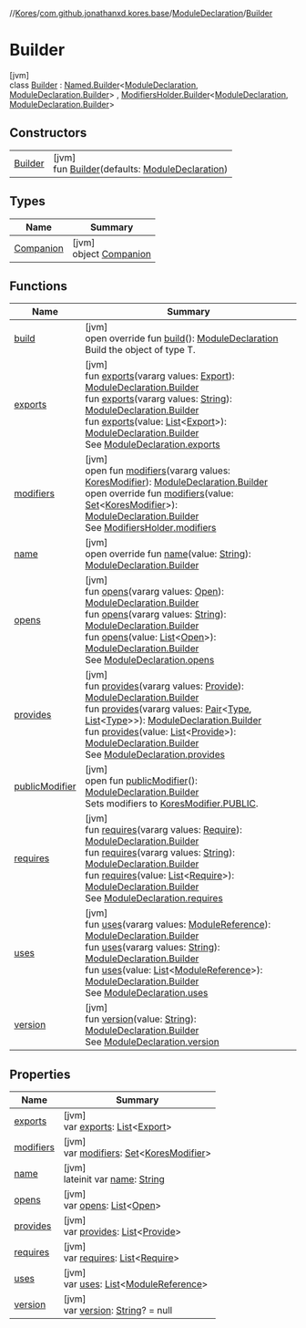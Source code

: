 //[Kores](../../../../index.md)/[com.github.jonathanxd.kores.base](../../index.md)/[ModuleDeclaration](../index.md)/[Builder](index.md)

# Builder

[jvm]\
class [Builder](index.md) : [Named.Builder](../../-named/-builder/index.md)<[ModuleDeclaration](../index.md), [ModuleDeclaration.Builder](index.md)> , [ModifiersHolder.Builder](../../-modifiers-holder/-builder/index.md)<[ModuleDeclaration](../index.md), [ModuleDeclaration.Builder](index.md)>

## Constructors

| | |
|---|---|
| [Builder](-builder.md) | [jvm]<br>fun [Builder](-builder.md)(defaults: [ModuleDeclaration](../index.md)) |

## Types

| Name | Summary |
|---|---|
| [Companion](-companion/index.md) | [jvm]<br>object [Companion](-companion/index.md) |

## Functions

| Name | Summary |
|---|---|
| [build](build.md) | [jvm]<br>open override fun [build](build.md)(): [ModuleDeclaration](../index.md)<br>Build the object of type T. |
| [exports](exports.md) | [jvm]<br>fun [exports](exports.md)(vararg values: [Export](../../-export/index.md)): [ModuleDeclaration.Builder](index.md)<br>fun [exports](exports.md)(vararg values: [String](https://kotlinlang.org/api/latest/jvm/stdlib/kotlin/-string/index.html)): [ModuleDeclaration.Builder](index.md)<br>fun [exports](exports.md)(value: [List](https://kotlinlang.org/api/latest/jvm/stdlib/kotlin.collections/-list/index.html)<[Export](../../-export/index.md)>): [ModuleDeclaration.Builder](index.md)<br>See [ModuleDeclaration.exports](../exports.md) |
| [modifiers](../../-modifiers-holder/-builder/modifiers.md) | [jvm]<br>open fun [modifiers](../../-modifiers-holder/-builder/modifiers.md)(vararg values: [KoresModifier](../../-kores-modifier/index.md)): [ModuleDeclaration.Builder](index.md)<br>open override fun [modifiers](modifiers.md)(value: [Set](https://kotlinlang.org/api/latest/jvm/stdlib/kotlin.collections/-set/index.html)<[KoresModifier](../../-kores-modifier/index.md)>): [ModuleDeclaration.Builder](index.md)<br>See [ModifiersHolder.modifiers](../../-modifiers-holder/modifiers.md) |
| [name](name.md) | [jvm]<br>open override fun [name](name.md)(value: [String](https://kotlinlang.org/api/latest/jvm/stdlib/kotlin/-string/index.html)): [ModuleDeclaration.Builder](index.md) |
| [opens](opens.md) | [jvm]<br>fun [opens](opens.md)(vararg values: [Open](../../-open/index.md)): [ModuleDeclaration.Builder](index.md)<br>fun [opens](opens.md)(vararg values: [String](https://kotlinlang.org/api/latest/jvm/stdlib/kotlin/-string/index.html)): [ModuleDeclaration.Builder](index.md)<br>fun [opens](opens.md)(value: [List](https://kotlinlang.org/api/latest/jvm/stdlib/kotlin.collections/-list/index.html)<[Open](../../-open/index.md)>): [ModuleDeclaration.Builder](index.md)<br>See [ModuleDeclaration.opens](../opens.md) |
| [provides](provides.md) | [jvm]<br>fun [provides](provides.md)(vararg values: [Provide](../../-provide/index.md)): [ModuleDeclaration.Builder](index.md)<br>fun [provides](provides.md)(vararg values: [Pair](https://kotlinlang.org/api/latest/jvm/stdlib/kotlin/-pair/index.html)<[Type](https://docs.oracle.com/javase/8/docs/api/java/lang/reflect/Type.html), [List](https://kotlinlang.org/api/latest/jvm/stdlib/kotlin.collections/-list/index.html)<[Type](https://docs.oracle.com/javase/8/docs/api/java/lang/reflect/Type.html)>>): [ModuleDeclaration.Builder](index.md)<br>fun [provides](provides.md)(value: [List](https://kotlinlang.org/api/latest/jvm/stdlib/kotlin.collections/-list/index.html)<[Provide](../../-provide/index.md)>): [ModuleDeclaration.Builder](index.md)<br>See [ModuleDeclaration.provides](../provides.md) |
| [publicModifier](../../-modifiers-holder/-builder/public-modifier.md) | [jvm]<br>open fun [publicModifier](../../-modifiers-holder/-builder/public-modifier.md)(): [ModuleDeclaration.Builder](index.md)<br>Sets modifiers to [KoresModifier.PUBLIC](../../-kores-modifier/-p-u-b-l-i-c/index.md). |
| [requires](requires.md) | [jvm]<br>fun [requires](requires.md)(vararg values: [Require](../../-require/index.md)): [ModuleDeclaration.Builder](index.md)<br>fun [requires](requires.md)(vararg values: [String](https://kotlinlang.org/api/latest/jvm/stdlib/kotlin/-string/index.html)): [ModuleDeclaration.Builder](index.md)<br>fun [requires](requires.md)(value: [List](https://kotlinlang.org/api/latest/jvm/stdlib/kotlin.collections/-list/index.html)<[Require](../../-require/index.md)>): [ModuleDeclaration.Builder](index.md)<br>See [ModuleDeclaration.requires](../requires.md) |
| [uses](uses.md) | [jvm]<br>fun [uses](uses.md)(vararg values: [ModuleReference](../../-module-reference/index.md)): [ModuleDeclaration.Builder](index.md)<br>fun [uses](uses.md)(vararg values: [String](https://kotlinlang.org/api/latest/jvm/stdlib/kotlin/-string/index.html)): [ModuleDeclaration.Builder](index.md)<br>fun [uses](uses.md)(value: [List](https://kotlinlang.org/api/latest/jvm/stdlib/kotlin.collections/-list/index.html)<[ModuleReference](../../-module-reference/index.md)>): [ModuleDeclaration.Builder](index.md)<br>See [ModuleDeclaration.uses](../uses.md) |
| [version](version.md) | [jvm]<br>fun [version](version.md)(value: [String](https://kotlinlang.org/api/latest/jvm/stdlib/kotlin/-string/index.html)): [ModuleDeclaration.Builder](index.md)<br>See [ModuleDeclaration.version](../version.md) |

## Properties

| Name | Summary |
|---|---|
| [exports](exports.md) | [jvm]<br>var [exports](exports.md): [List](https://kotlinlang.org/api/latest/jvm/stdlib/kotlin.collections/-list/index.html)<[Export](../../-export/index.md)> |
| [modifiers](modifiers.md) | [jvm]<br>var [modifiers](modifiers.md): [Set](https://kotlinlang.org/api/latest/jvm/stdlib/kotlin.collections/-set/index.html)<[KoresModifier](../../-kores-modifier/index.md)> |
| [name](name.md) | [jvm]<br>lateinit var [name](name.md): [String](https://kotlinlang.org/api/latest/jvm/stdlib/kotlin/-string/index.html) |
| [opens](opens.md) | [jvm]<br>var [opens](opens.md): [List](https://kotlinlang.org/api/latest/jvm/stdlib/kotlin.collections/-list/index.html)<[Open](../../-open/index.md)> |
| [provides](provides.md) | [jvm]<br>var [provides](provides.md): [List](https://kotlinlang.org/api/latest/jvm/stdlib/kotlin.collections/-list/index.html)<[Provide](../../-provide/index.md)> |
| [requires](requires.md) | [jvm]<br>var [requires](requires.md): [List](https://kotlinlang.org/api/latest/jvm/stdlib/kotlin.collections/-list/index.html)<[Require](../../-require/index.md)> |
| [uses](uses.md) | [jvm]<br>var [uses](uses.md): [List](https://kotlinlang.org/api/latest/jvm/stdlib/kotlin.collections/-list/index.html)<[ModuleReference](../../-module-reference/index.md)> |
| [version](version.md) | [jvm]<br>var [version](version.md): [String](https://kotlinlang.org/api/latest/jvm/stdlib/kotlin/-string/index.html)? = null |
